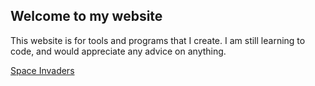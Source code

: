 ## Welcome to my website

This website is for tools and programs that I create. I am still learning to code, and would appreciate any advice on anything.

[Space Invaders](euxech.github.io/space-invaders)
